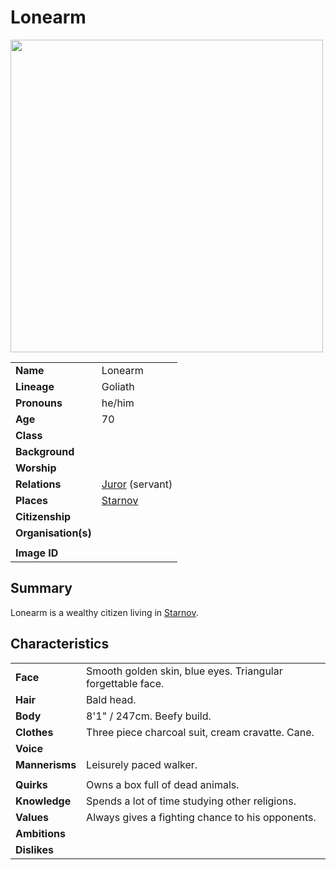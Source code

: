 # Lonearm

<img src="https://raw.githubusercontent.com/jesskelsall/astarus-images/main/characters/portraits/imageid.png" height="500" />

|||
| --- | --- |
| **Name** | Lonearm | character.4
| **Lineage** | Goliath |
| **Pronouns** | he/him |
| **Age** | 70 |
| **Class** | |
| **Background** | |
| **Worship** | |
| **Relations** | [Juror](juror.md) (servant) |
| **Places** | [Starnov](../places/settlements/cities/starnov.md) |
| **Citizenship** | |
| **Organisation(s)** | |
|||
| **Image ID** | |

## Summary

Lonearm is a wealthy citizen living in [Starnov](../places/settlements/cities/starnov.md).

## Characteristics

| | |
| --- | --- |
| **Face** | Smooth golden skin, blue eyes. Triangular forgettable face. | characteristics.2
| **Hair** | Bald head. |
| **Body** | 8'1" / 247cm. Beefy build. |
| **Clothes** | Three piece charcoal suit, cream cravatte. Cane. |
| **Voice** | |
| **Mannerisms** | Leisurely paced walker. |
| | |
| **Quirks** | Owns a box full of dead animals. |
| **Knowledge** | Spends a lot of time studying other religions. |
| **Values** | Always gives a fighting chance to his opponents. |
| **Ambitions** | |
| **Dislikes** | |
